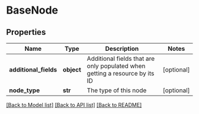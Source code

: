 # BaseNode

## Properties
Name | Type | Description | Notes
------------ | ------------- | ------------- | -------------
**additional_fields** | **object** | Additional fields that are only populated when getting a resource by its ID | [optional] 
**node_type** | **str** | The type of this node | [optional] 

[[Back to Model list]](../README.md#documentation-for-models) [[Back to API list]](../README.md#documentation-for-api-endpoints) [[Back to README]](../README.md)

